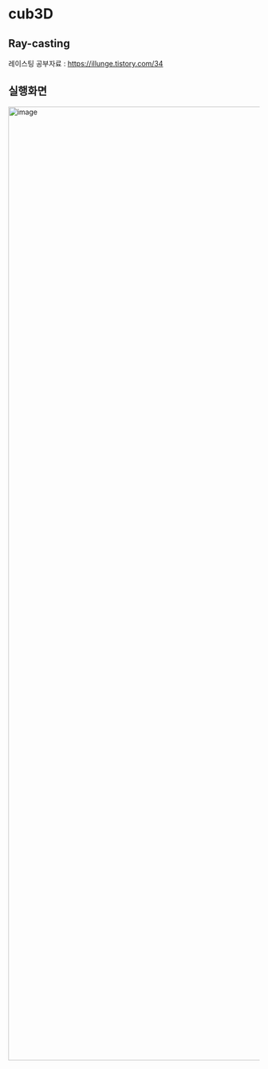 # cub3D

## Ray-casting
레이스팅 공부자료 : https://illunge.tistory.com/34

## 실행화면
<img width="1910" alt="image" src="https://user-images.githubusercontent.com/5865406/174456262-d4ea5d68-27fc-4682-8008-bbff17d2f01c.png">
